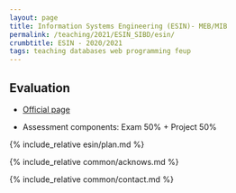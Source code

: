 ```yaml
---
layout: page
title: Information Systems Engineering (ESIN)- MEB/MIB
permalink: /teaching/2021/ESIN_SIBD/esin/
crumbtitle: ESIN - 2020/2021
tags: teaching databases web programming feup
---
```


## Evaluation

- [Official page](https://sigarra.up.pt/feup/pt/ucurr_geral.ficha_uc_view?pv_ocorrencia_id=455514)

- Assessment components: Exam 50% + Project 50%

{% include_relative esin/plan.md %}

{% include_relative common/acknows.md %}

{% include_relative common/contact.md %}

